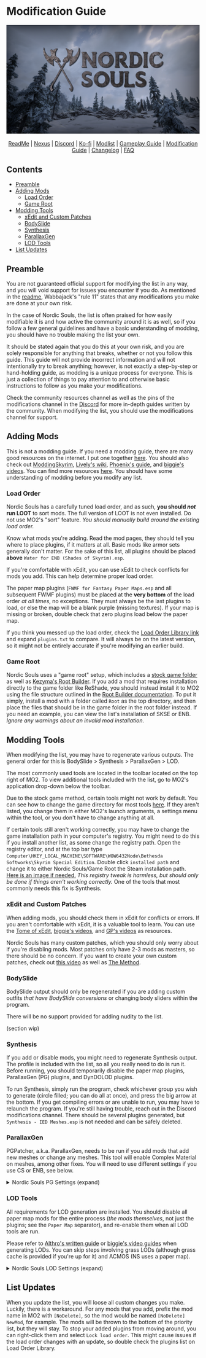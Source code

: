 # Modification Guide

![Banner](https://raw.githubusercontent.com/Geborgen/nordic-souls/main/.github/NordicSoulsBanner.png)

<p align="center">
  <a href="https://github.com/Geborgen/nordic-souls/blob/main/README.md">ReadMe</a> |
  <a href="https://www.nexusmods.com/skyrimspecialedition/mods/77497">Nexus</a> |
  <a href="https://discord.com/invite/9cRs3KPyuW">Discord</a> |
  <a href="https://ko-fi.com/geborgen">Ko-fi</a> |
  <a href="https://loadorderlibrary.com/lists/nordic-souls">Modlist</a> |
  <a href="https://github.com/Geborgen/nordic-souls/blob/main/GAMEPLAYGUIDE.md">Gameplay Guide</a> |
  <a href="https://github.com/Geborgen/nordic-souls/blob/main/MODIFICATIONGUIDE.md">Modification Guide</a> |
  <a href="https://github.com/Geborgen/nordic-souls/blob/main/CHANGELOG.md">Changelog</a> |
  <a href="https://github.com/Geborgen/nordic-souls/blob/main/FAQ.md">FAQ</a>
</p>

## Contents
- [Preamble](#preamble)
- [Adding Mods](#adding-mods)
  - [Load Order](#load-order)
  - [Game Root](#game-root)
- [Modding Tools](#modding-tools)
  - [xEdit and Custom Patches](#xedit-and-custom-patches)
  - [BodySlide](#bodyslide)
  - [Synthesis](#synthesis)
  - [ParallaxGen](#parallaxgen)
  - [LOD Tools](#lod-tools)
- [List Updates](#list-updates)

## Preamble

You are not guaranteed official support for modifying the list in any way, and you will void support for issues you encounter if you do. As mentioned in the [readme](https://github.com/Geborgen/nordic-souls/blob/main/README.md), Wabbajack's "rule 11" states that any modifications you make are done at your own risk. 

In the case of Nordic Souls, the list is often praised for how easily modifiable it is and how active the community around it is as well, so if you follow a few general guidelines and have a basic understanding of modding, you should have no trouble making the list your own.

It should be stated again that you do this at your own risk, and you are solely responsible for anything that breaks, whether or not you follow this guide. This guide will not provide incorrect information and will not intentionally try to break anything; however, is not exactly a step-by-step or hand-holding guide, as modding is a unique process for everyone. This is just a collection of things to pay attention to and otherwise basic instructions to follow as you make your modifications.

Check the community resources channel as well as the pins of the modifications channel in the [Discord](https://discord.com/invite/9cRs3KPyuW) for more in-depth guides written by the community. When modifying the list, you should use the modifications channel for support.

## Adding Mods

This is not a modding guide. If you need a modding guide, there are many good resources on the internet. I put one together [here](https://sites.google.com/view/skyrimsemoddingguide). You should also check out [ModdingSkyrim](https://moddingskyrim.com/), [Lively's wiki](https://github.com/LivelyDismay/Learn-To-Mod/wiki), [Phoenix's guide](https://thephoenixflavour.com/bg/), and [biggie's videos](https://www.youtube.com/watch?v=5cHJ0i7hE2U&list=PLQVRNa_qhFsrNmcAn80ImEh0HXiTsNUyY). You can find more resources [here](https://sites.google.com/view/skyrimsemoddingguide/the-guide/other-resources). You should have some understanding of modding before you modify any list.

### Load Order

Nordic Souls has a carefully tuned load order, and as such, **you should *not* run LOOT** to sort mods. The full version of LOOT is not even installed. Do not use MO2's "sort" feature. *You should manually build around the existing load order.*

Know what mods you're adding. Read the mod pages, they should tell you where to place plugins, if it matters at all. Basic mods like armor sets generally don't matter. For the sake of this list, all plugins should be placed **above** `Water for ENB (Shades of Skyrim).esp`.

If you're comfortable with xEdit, you can use xEdit to check conflicts for mods you add. This can help determine proper load order.

The paper map plugins (`FWMF for Fantasy Paper Maps.esp` and all subsequent FWMF plugins) must be placed at the **very bottom** of the load order *at all times*, no exceptions. They must always be the last plugins to load, or else the map will be a blank purple (missing textures). If your map is missing or broken, double check that zero plugins load below the paper map.

If you think you messed up the load order, check the [Load Order Library link](https://loadorderlibrary.com/lists/nordic-souls) and expand `plugins.txt` to compare. It will always be on the latest version, so it might not be entirely accurate if you're modifying an earlier build.

### Game Root

Nordic Souls uses a "game root" setup, which includes a [stock game folder](https://github.com/The-Animonculory/Modding-Resources/blob/main/Stock%20Game%20Setup.md) as well as [Kezyma's Root Builder](https://www.nexusmods.com/skyrimspecialedition/mods/31720). If you add a mod that requires installation directly to the game folder like ReShade, you should instead install it to MO2 using the file structure outlined in the [Root Builder documentation](https://kezyma.github.io/?p=rootbuilder). To put it simply, install a mod with a folder called `Root` as the top directory, and then place the files that should be in the game folder in the root folder instead. If you need an example, you can view the list's installation of SKSE or ENB. *Ignore any warnings about an invalid mod installation.*

## Modding Tools

When modifying the list, you may have to regenerate various outputs. The general order for this is BodySlide > Synthesis > ParallaxGen > LOD.

The most commonly used tools are located in the toolbar located on the top right of MO2. To view additional tools included with the list, go to MO2's application drop-down below the toolbar.

Due to the stock game method, certain tools might not work by default. You can see how to change the game directory for most tools [here](https://github.com/The-Animonculory/Modding-Resources/blob/main/Stock%20Game%20Setup.md). If they aren't listed, you change them in either MO2's launch arguments, a settings menu within the tool, or you don't have to change anything at all.

If certain tools still aren't working correctly, you may have to change the game installation path in your computer's registry. You might need to do this if you install another list, as some change the registry path. Open the registry editor, and at the top bar type `Computer\HKEY_LOCAL_MACHINE\SOFTWARE\WOW6432Node\Bethesda Softworks\Skyrim Special Edition`. Double click `installed path` and change it to either Nordic Souls/Game Root the Steam installation path. [Here is an image if needed.](https://i.imgur.com/DfCAUYS.png) *This registry tweak is harmless, but should only be done if things aren't working correctly.* One of the tools that most commonly needs this fix is Synthesis.

### xEdit and Custom Patches

When adding mods, you should check them in xEdit for conflicts or errors. If you aren't comfortable with xEdit, it is a valuable tool to learn. You can use the [Tome of xEdit](https://tes5edit.github.io/docs/), [biggie's videos](https://www.youtube.com/watch?v=5cHJ0i7hE2U&list=PLQVRNa_qhFsrNmcAn80ImEh0HXiTsNUyY), and [GP's videos](https://www.youtube.com/watch?v=YCAmgBm6o8I&list=PLlN8weLk86XiGXJI4DaRa1QIq1zhDpD8V) as resources.

Nordic Souls has many custom patches, which you should only worry about if you're disabling mods. Most patches only have 2-3 mods as masters, so there should be no concern. If you want to create your own custom patches, check out [this video](https://www.youtube.com/watch?v=eO9B8xMWRP0) as well as [The Method](https://tes5edit.github.io/docs/6-themethod.html).

### BodySlide

BodySlide output should only be regenerated if you are adding custom outfits *that have BodySlide conversions* or changing body sliders within the program.

There will be no support provided for adding nudity to the list.

(section wip)

### Synthesis

If you add or disable mods, you might need to regenerate Synthesis output. The profile is included with the list, so all you really need to do is run it. Before running, you should temporarily disable the paper map plugins, ParallaxGen (PG) plugins, and DynDOLOD plugins.

To run Synthesis, simply run the program, check whichever group you wish to generate (circle filled; you can do all at once), and press the big arrow at the bottom. If you get compiling errors or are unable to run, you may have to relaunch the program. If you're still having trouble, reach out in the Discord modifications channel. There should be several plugins generated, but `Synthesis - IED Meshes.esp` is not needed and can be safely deleted.

### ParallaxGen

PGPatcher, a.k.a. ParallaxGen, needs to be run if you add mods that add new meshes or change any meshes. This tool will enable Complex Material on meshes, among other fixes. You will need to use different settings if you use CS or ENB, see below.

<details>
<summary>Nordic Souls PG Settings (expand)</summary>

### ParallaxGen Settings for ENB

![PG Settings ENB](https://raw.githubusercontent.com/Geborgen/nordic-souls/refs/heads/main/.github/NS%20ParallaxGen%20Settings%20ENB.png)

### ParallaxGen Settings for CS

![PG Settings CS](https://raw.githubusercontent.com/Geborgen/nordic-souls/refs/heads/main/.github/NS%20ParallaxGen%20Settings%20CS.png)

</details>

### LOD Tools

All requirements for LOD generation are installed. You should disable all paper map mods for the entire process (*the mods themselves*, not just the plugins; see the `Paper Map` separator), and re-enable them when all LOD tools are run.

Please refer to [Althro's written guide](https://github.com/The-Animonculory/Modding-Resources/blob/main/DynDOLOD.md) or [biggie's video guides](https://www.youtube.com/watch?v=5cHJ0i7hE2U&list=PLQVRNa_qhFsrNmcAn80ImEh0HXiTsNUyY) when generating LODs. You can skip steps involving grass LODs (although grass cache is provided if you're up for it) and ACMOS (NS uses a paper map).

<details>
<summary>Nordic Souls LOD Settings (expand)</summary>

### xLODGen Settings

![xLODGen Settings](https://raw.githubusercontent.com/Geborgen/nordic-souls/refs/heads/main/.github/NS%20xLODGen%20Settings.png)

For xLODGen, make sure every worldspace is selected on the left panel. Also make sure ONLY `Terrain LOD` is checked, don't generate anything else with this tool.

### TexGen Settings

![TexGen Settings](https://raw.githubusercontent.com/Geborgen/nordic-souls/refs/heads/main/.github/NS%20TexGen%20Settings.png)

### DynDOLOD Settings

![TexGen Settings](https://raw.githubusercontent.com/Geborgen/nordic-souls/refs/heads/main/.github/NS%20DynDOLOD%20Settings.png)

For DynDOLOD, additional steps may be needed to ensure LODs generate in Bruma. By default the `BSHeartland` worldspace is ignored. To enable the worldspace, edit `Nordic Souls\Tools\DynDOLOD\Edit Scripts\DynDOLOD\Configs\DynDOLOD_SSE_worldspace_ignore.txt` and remove/change the line `BSHeartland.esm;000A764B;BSHeartland`. Just adding an X in front would be enough for it to show in the world selection menu again. (Copied from the [Bruma - All Fixes for Custom LODs](https://www.nexusmods.com/skyrimspecialedition/mods/143795) mod page.)

When you launch DynDOLOD, make sure every worldspace is selected at the top. Then, you can select either `Low`, `Medium`, or `High` depending on performance (low settings have the best performance, high settings have the best quality/most number of objects generated). NS uses medium settings for a good balance.

Make sure you right click and edit the tree settings as seen in the screenshot (`LOD Level 4` = `Billboard 4`, `LOD Level 8` = `Billboard 4`, `LOD Level 16` = `Billboard1`, etc.).

You should also right click and add a new rule called "mountain", and add the settings as seen (`LOD Level 4` = `Level0`, `LOD Level 8` = `Level0`, `LOD Level 16` = `Level1`, etc.).

You should edit these rules AFTER you select Low, Medium, or High.

</details>

## List Updates

When you update the list, you will loose all custom changes you make. Luckily, there is a workaround. For any mods that you add, prefix the mod name in MO2 with `[NoDelete]`, so the mod would be named `[NoDelete] NewMod`, for example. The mods will be thrown to the bottom of the priority list, but they will stay. To stop your added plugins from moving around, you can right-click them and select `Lock load order`. This might cause issues if the load order changes with an update, so double check the plugins list on Load Order Library.
